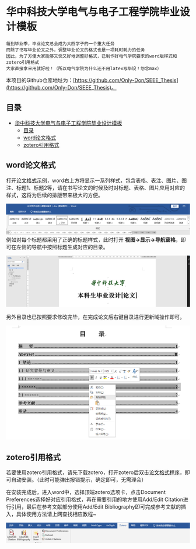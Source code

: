 # 华中科技大学电气与电子工程学院毕业设计模板
    每到毕业季，毕业论文总会成为大四学子的一个重大任务
    而除了书写毕业论文之外，调整毕业论文的格式也是一项耗时耗力的任务
    因此，为了方便大家能够又快又好地调整好格式，已制作好电气学院要求的word版样式和zotero引用格式
    大家直接拿来用就好啦！（所以电气学院为什么还不用latex写毕设！怨念max）
本项目的Github仓库地址为：[https://github.com/Only-Don/SEEE_Thesis](https://github.com/Only-Don/SEEE_Thesis)。

## 目录
- [华中科技大学电气与电子工程学院毕业设计模板](#华中科技大学电气与电子工程学院毕业设计模板)
  - [目录](#目录)
  - [word论文格式](#word论文格式)
  - [zotero引用格式](#zotero引用格式)

## word论文格式
打开[论文格式示例](论文格式示例（调整后版本）.doc)，word右上方将显示一系列样式，包含表格、表注、图片、图注、标题1、标题2等，请在书写论文的时候及时对标题、表格、图片应用对应的样式，这将为后续的排版带来极大的方便。

![样式](样式.PNG)
例如对每个标题都采用了正确的标题样式，此时打开 **视图->显示->导航窗格**，即可在左侧的导航中按照标题生成对应的目录。

![导航](导航.PNG)

另外目录也已按照要求修改完毕，在完成论文后右键目录进行更新域操作即可。

![目录](更新目录.png)

## zotero引用格式

若要使用zotero引用格式，请先下载zotero，打开zotero后双击[论文格式程序](china-national-standard-gb-t-7714-2015.csl)，即可自动安装。（此时可能弹出报错提示，确定即可，无需理会）

在安装完成后，进入word中，选择顶端zotero选项卡，点击Document Preferences选择好对应引用格式，再在需要引用的地方使用Add/Edit Citation进行引用，最后在参考文献部分使用Add/Edit Bibliography即可完成参考文献的插入，具体使用方法请上网查找相应教程~

![zotero](zotero.PNG)
